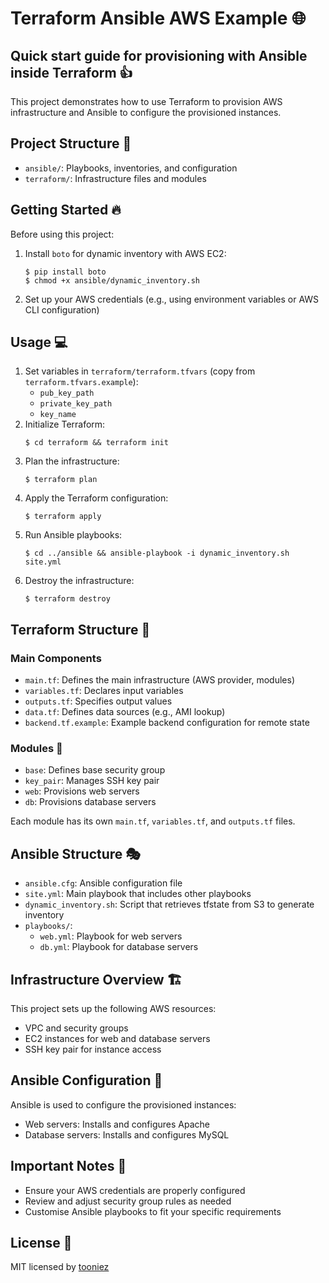 # Terraform Ansible AWS Example 🌐

## Quick start guide for provisioning with Ansible inside Terraform 👍

This project demonstrates how to use Terraform to provision AWS infrastructure and Ansible to configure the provisioned instances.

## Project Structure 📁

- `ansible/`: Playbooks, inventories, and configuration
- `terraform/`: Infrastructure files and modules

## Getting Started 🔥

Before using this project:

1. Install `boto` for dynamic inventory with AWS EC2:
   ```
   $ pip install boto
   $ chmod +x ansible/dynamic_inventory.sh
   ```
2. Set up your AWS credentials (e.g., using environment variables or AWS CLI configuration)

## Usage 💻

1. Set variables in `terraform/terraform.tfvars` (copy from `terraform.tfvars.example`):
   - `pub_key_path`
   - `private_key_path`
   - `key_name`
2. Initialize Terraform:
   ```
   $ cd terraform && terraform init
   ```
3. Plan the infrastructure:
   ```
   $ terraform plan
   ```
4. Apply the Terraform configuration:
   ```
   $ terraform apply
   ```
5. Run Ansible playbooks:
   ```
   $ cd ../ansible && ansible-playbook -i dynamic_inventory.sh site.yml
   ```
6. Destroy the infrastructure:
   ```
   $ terraform destroy
   ```

## Terraform Structure 📝

### Main Components

- `main.tf`: Defines the main infrastructure (AWS provider, modules)
- `variables.tf`: Declares input variables
- `outputs.tf`: Specifies output values
- `data.tf`: Defines data sources (e.g., AMI lookup)
- `backend.tf.example`: Example backend configuration for remote state

### Modules 🧩

- `base`: Defines base security group
- `key_pair`: Manages SSH key pair
- `web`: Provisions web servers
- `db`: Provisions database servers

Each module has its own `main.tf`, `variables.tf`, and `outputs.tf` files.

## Ansible Structure 🎭

- `ansible.cfg`: Ansible configuration file
- `site.yml`: Main playbook that includes other playbooks
- `dynamic_inventory.sh`: Script that retrieves tfstate from S3 to generate inventory
- `playbooks/`:
  - `web.yml`: Playbook for web servers
  - `db.yml`: Playbook for database servers

## Infrastructure Overview 🏗️

This project sets up the following AWS resources:
- VPC and security groups
- EC2 instances for web and database servers
- SSH key pair for instance access

## Ansible Configuration 🔧

Ansible is used to configure the provisioned instances:
- Web servers: Installs and configures Apache
- Database servers: Installs and configures MySQL

## Important Notes 📌

- Ensure your AWS credentials are properly configured
- Review and adjust security group rules as needed
- Customise Ansible playbooks to fit your specific requirements

## License 📝

MIT licensed by [tooniez](https://github.com/tooniez)
